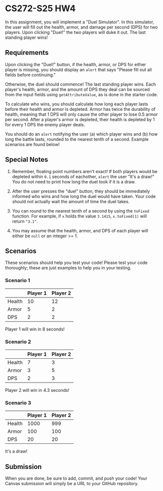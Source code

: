 # CS272-S25 HW4

In this assignment, you will implement a "Duel Simulator". In this simulator, the user will fill out the health, armor, and damage per second (DPS) for two players. Upon clicking "Duel!" the two players will duke it out. The last standing player wins!

## Requirements

Upon clicking the "Duel!" button, if the health, armor, or DPS for either player is missing, you should display an `alert` that says "Please fill out all fields before continuing."

Otherwise, the duel should commence! The last standing player wins. Each player's health, armor, and the amount of DPS they deal can be sourced from the input fields using `getAttributeValue`, as is done in the starter code.

To calculate who wins, you should calculate how long each player lasts before their health and armor is depleted. Armor has twice the durability of health, meaning that 1 DPS will only cause the other player to lose 0.5 armor per second. After a player's armor is depleted, their health is depleted by 1 for every 1 DPS the enemy player deals.

You should do an `alert` notifying the user (a) which player wins and (b) how long the battle lasts, rounded to the nearest tenth of a second. Example scenarios are found below!

## Special Notes

1. Remember, floating point numbers aren't exact! If both players would be depleted within `0.1` seconds of eachother, `alert` the user "It's a draw!" You do not need to print how long the duel took if it is a draw.

2. After the user presses the "duel" button, they should be immediately informed who wins and how long the duel would have taken. Your code should *not* actually wait the amount of time the duel takes.

3. You can round to the nearest tenth of a second by using the `toFixed` function. For example, if `x` holds the value `3.1415`, `x.toFixed(1)` will return `"3.1"`.

4. You may assume that the health, armor, and DPS of each player will either be `null` or an integer >= 1.

## Scenarios

These scenarios should help you test your code! Please test your code thoroughly; these are just examples to help you in your testing.


### Scenario 1

| | Player 1 | Player 2 |
| --- | --- | --- |
| Health | 10 | 12 |
| Armor | 5 | 2 |
| DPS | 2 | 2 |

Player 1 will win in 8 seconds!

### Scenario 2

| | Player 1 | Player 2 |
| --- | --- | --- |
| Health | 7 | 3 |
| Armor | 3 | 5 |
| DPS | 2 | 3 |

Player 2 will win in 4.3 seconds!

### Scenario 3

| | Player 1 | Player 2 |
| --- | --- | --- |
| Health | 1000 | 999 |
| Armor | 100 | 100 |
| DPS | 20 | 20 |

It's a draw!

## Submission

When you are done, be sure to add, commit, and push your code! Your Canvas submission will simply be a URL to your GitHub repository.